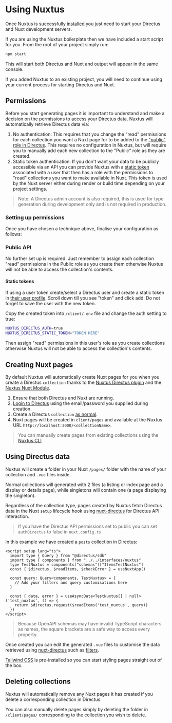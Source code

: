 # Using Nuxtus

Once Nuxtus is successfully [installed](/#installation) you just need to start your Directus and Nuxt development servers.

If you are using the Nuxtus boilerplate then we have included a start script for you. From the root of your project simply run:

```bash
npm start
```

This will start both Directus and Nuxt and output will appear in the same console.

If you added Nuxtus to an existing project, you will need to continue using your current process for starting Directus and Nuxt.

## Permissions

Before you start generating pages it is important to understand and make a decision on the permissions to access your Directus data. Nuxtus will automatically retrieve Directus data via:

1. No authentication: This requires that you change the "read" permissions for each collection you want a Nuxt page for to be added to the ["public" role in Directus](https://docs.directus.io/user-guide/user-management/permissions.html). This requires no configuration in Nuxtus, but will require you to manually add each new collection to the "Public" role as they are created.
2. Static token authentication: If you don't want your data to be publicly accessible via an API you can provide Nuxtus with a [static token](https://docs.directus.io/user-guide/user-management/user-directory.html#edit-user-details) associated with a user that then has a role with the permissions to "read" collections you want to make available in Nuxt. This token is used by the Nuxt server either during render or build time depending on your project settings.
   
> Note: A Directus admin account is also required, this is used for type generation during development only and is not required in production.


### Setting up permissions

Once you have chosen a technique above, finalise your configuration as follows:

### Public API

No further set up is required. Just remember to assign each collection "read" permissions in the Public role as you create them otherwise Nuxtus will not be able to access the collection's contents.

#### Static tokens

If using a user token create/select a Directus user and create a static token in <a href="http://localhost:8055/admin/users/" target="_blank" rel="noreferrer">their user profile</a>. Scroll down till you see "token" and click add. Do not forget to save the user with the new token.

Copy the created token into `/client/.env` file and change the auth setting to true:

```bash
NUXTUS_DIRECTUS_AUTH=true
NUXTUS_DIRECTUS_STATIC_TOKEN="TOKEN HERE"
```

Then assign "read" permissions in this user's role as you create collections otherwise Nuxtus will not be able to access the collection's contents.

## Creating Nuxt pages

By default Nuxtus will automatically create Nuxt pages for you when you create a Directus `collection` thanks to the [Nuxtus Directus plugin](https://github.com/nuxtus/hook) and the [Nuxtus Nuxt Module](https://github.com/nuxtus/nuxt-module).

1. Ensure that both Directus and Nuxt are running.
2. [Login to Directus](http://0.0.0.0:8055/admin/login) using the email/password you supplied during creation.
3. Create a Directus `collection` [as normal](https://docs.directus.io/configuration/data-model/#creating-a-collection).
4. Nuxt pages will be created in `client/pages` and available at the Nuxtus URL `http://localhost:3000/<collectionName>`. 

> You can manually create pages from existing collections using the [Nuxtus CLI](/cli)

## Using Directus data

Nuxtus will create a folder in your Nuxt `/pages/` folder with the name of your collection and `.vue` files inside.

Normal collections will generated with 2 files (a listing or index page and a display or details page), while singletons will contain one (a page displaying the singleton).

Regardless of the collection type, pages created by Nuxtus fetch Directus data in the Nuxt `setup` lifecycle hook using [nuxt-directus](https://nuxt-directus.netlify.app/) for Directus API interaction.

> If you have the Directus API permissions set to public you can set `authDirectus` to false in `nuxt.config.ts`

In this example we have created a `posts` collection in Directus:

```typescript{6-11}
<script setup lang="ts">
  import type { Query } from "@directus/sdk"
  import type { components } from "../../interfaces/nuxtus"
  type TestNuxtus = components["schemas"]["ItemsTestNuxtus"]
  const { $directus, $readItems, $checkError } = useNuxtApp()

  const query: Query<components, TestNuxtus> = {
    // Add your filters and query customisations here
  }

  const { data, error } = useAsyncData<TestNuxtus[] | null>('test_nuxtus', () => {
    return $directus.request($readItems('test_nuxtus', query))
  })
</script>
```

> Because OpenAPI schemas may have invalid TypeScript characters as names, the square brackets are a safe way to access every property.

Once created you can edit the generated `.vue` files to customise the data retrieved using [nuxt-directus](https://nuxt-directus.netlify.app/) such as [filters](https://nuxt-directus.netlify.app/usage/useDirectusItems). 

[Tailwind CSS](https://tailwindcss.com) is pre-installed so you can start styling pages straight out of the box.

## Deleting collections

Nuxtus will automatically remove any Nuxt pages it has created if you delete a corresponding collection in Directus.

You can also manually delete pages simply by deleting the folder in `/client/pages/` corresponding to the collection you wish to delete.